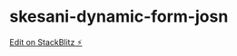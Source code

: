 # skesani-dynamic-form-josn

[Edit on StackBlitz ⚡️](https://stackblitz.com/edit/skesani-dynamic-form-josn)